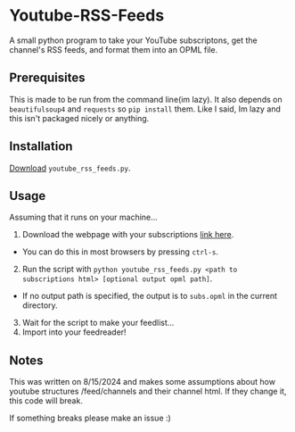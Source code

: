 # Youtube-RSS-Feeds
A small python program to take your YouTube subscriptons, get the channel's RSS feeds, and format them into an OPML file.

## Prerequisites
This is made to be run from the command line(im lazy).
It also depends on `beautifulsoup4` and `requests` so `pip install` them.
Like I said, Im lazy and this isn't packaged nicely or anything.

## Installation
[Download](https://github.com/jll123567/Youtube-RSS-Feeds/releases/download/v0.0.1/youtube_rss_feeds.py) `youtube_rss_feeds.py`.

## Usage
Assuming that it runs on your machine...
1. Download the webpage with your subscriptions [link here](https://www.youtube.com/feed/channels).
  * You can do this in most browsers by pressing `ctrl-s`.
2. Run the script with `python youtube_rss_feeds.py <path to subscriptions html> [optional output opml path]`.
  * If no output path is specified, the output is to `subs.opml` in the current directory.
3. Wait for the script to make your feedlist...
4. Import into your feedreader!

## Notes
This was written on 8/15/2024 and makes some assumptions about how youtube structures /feed/channels and their channel html. 
If they change it, this code will break.

If something breaks please make an issue :)
